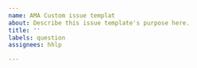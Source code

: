 ```yaml
---
name: AMA Custom issue templat
about: Describe this issue template's purpose here.
title: ''
labels: question
assignees: hhlp

---
```


<!--
**Guidelines**

- Ensure your question hasn't already been answered in other issues.
- Use a succinct title and description.
- Bugs & feature requests should be opened on the relevant issue tracker for that software.
- Support questions are better asked on Stack Overflow.
- Be civil and polite.
-->

